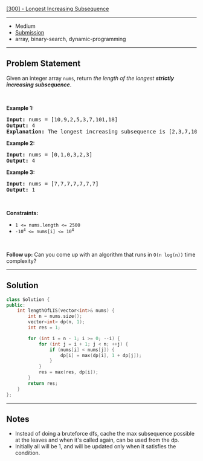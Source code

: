[[300] - Longest Increasing Subsequence](https://leetcode.com/problems/longest-increasing-subsequence)

---

- Medium
- [Submission](https://leetcode.com/problems/longest-increasing-subsequence/submissions/1005963552/)
- array, binary-search, dynamic-programming

---

## Problem Statement

<p>Given an integer array <code>nums</code>, return <em>the length of the longest <strong>strictly increasing </strong></em><span data-keyword="subsequence-array"><em><strong>subsequence</strong></em></span>.</p>

<p>&nbsp;</p>
<p><strong class="example">Example 1:</strong></p>

<pre>
<strong>Input:</strong> nums = [10,9,2,5,3,7,101,18]
<strong>Output:</strong> 4
<strong>Explanation:</strong> The longest increasing subsequence is [2,3,7,101], therefore the length is 4.
</pre>

<p><strong class="example">Example 2:</strong></p>

<pre>
<strong>Input:</strong> nums = [0,1,0,3,2,3]
<strong>Output:</strong> 4
</pre>

<p><strong class="example">Example 3:</strong></p>

<pre>
<strong>Input:</strong> nums = [7,7,7,7,7,7,7]
<strong>Output:</strong> 1
</pre>

<p>&nbsp;</p>
<p><strong>Constraints:</strong></p>

<ul>
	<li><code>1 &lt;= nums.length &lt;= 2500</code></li>
	<li><code>-10<sup>4</sup> &lt;= nums[i] &lt;= 10<sup>4</sup></code></li>
</ul>

<p>&nbsp;</p>
<p><b>Follow up:</b>&nbsp;Can you come up with an algorithm that runs in&nbsp;<code>O(n log(n))</code> time complexity?</p>


---

## Solution

```cpp
class Solution {
public:
    int lengthOfLIS(vector<int>& nums) {
        int n = nums.size();
        vector<int> dp(n, 1);
        int res = 1;

        for (int i = n - 1; i >= 0; --i) {
            for (int j = i + 1; j < n; ++j) {
                if (nums[i] < nums[j]) {
                    dp[i] = max(dp[i], 1 + dp[j]);
                }
            }
            res = max(res, dp[i]);
        }
        return res;
    }
};
```

---

## Notes

- Instead of doing a bruteforce dfs, cache the max subsequence possible at the leaves and when it's called again, can be used from the dp.
- Initially all will be 1, and will be updated only when it satisfies the condition.
